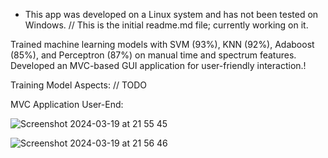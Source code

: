 
* This app was developed on a Linux system and has not been tested on Windows.
// This is the initial readme.md file; currently working on it.

Trained machine learning models with SVM (93%), KNN (92%), Adaboost (85%), and Perceptron (87%) on manual time and spectrum features. Developed an MVC-based GUI application for user-friendly interaction.!

Training Model Aspects:
// TODO


MVC Application User-End:
  
![Screenshot 2024-03-19 at 21 55 45](https://github.com/barrShahar/MusicGnereApp/assets/59974036/735b0cd8-992c-4aa9-a399-24cd7151cd7d)

![Screenshot 2024-03-19 at 21 56 46](https://github.com/barrShahar/MusicGnereApp/assets/59974036/22edbddd-8054-4f0d-8568-88a258f434df)
